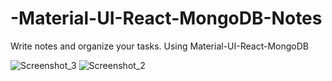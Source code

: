 # -Material-UI-React-MongoDB-Notes
Write notes and organize your tasks. Using  Material-UI-React-MongoDB


![Screenshot_3](https://user-images.githubusercontent.com/93940739/178914472-0e952adb-175c-422b-8576-f7be4d296668.png)
![Screenshot_2](https://user-images.githubusercontent.com/93940739/178914496-1eed779f-3b58-46a3-8835-7ece54bfd644.png)
